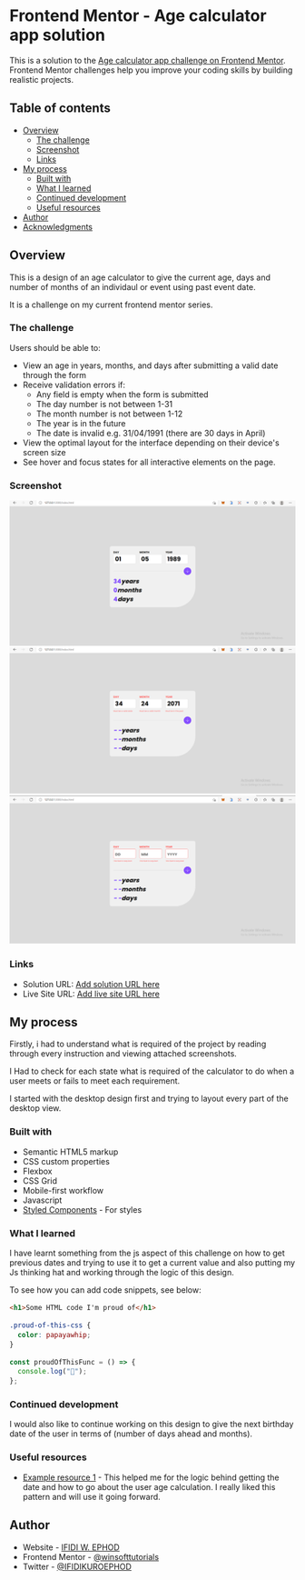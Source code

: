 # Frontend Mentor - Age calculator app solution

This is a solution to the [Age calculator app challenge on Frontend Mentor](https://www.frontendmentor.io/challenges/age-calculator-app-dF9DFFpj-Q). Frontend Mentor challenges help you improve your coding skills by building realistic projects.

## Table of contents

- [Overview](#overview)
  - [The challenge](#the-challenge)
  - [Screenshot](#screenshot)
  - [Links](#links)
- [My process](#my-process)
  - [Built with](#built-with)
  - [What I learned](#what-i-learned)
  - [Continued development](#continued-development)
  - [Useful resources](#useful-resources)
- [Author](#author)
- [Acknowledgments](#acknowledgments)

## Overview

This is a design of an age calculator to give the current age, days and number of months of an individaul or event using past event date.

It is a challenge on my current frontend mentor series.

### The challenge

Users should be able to:

- View an age in years, months, and days after submitting a valid date through the form
- Receive validation errors if:
  - Any field is empty when the form is submitted
  - The day number is not between 1-31
  - The month number is not between 1-12
  - The year is in the future
  - The date is invalid e.g. 31/04/1991 (there are 30 days in April)
- View the optimal layout for the interface depending on their device's screen size
- See hover and focus states for all interactive elements on the page.

### Screenshot

![](./assets/images/DESKTOP-VIEW-AGE%20CALCULATED.png)
![](./assets/images/ERROR%20MSG%20FOR%20INVALID%20FIELD.png)
![](./assets/images/ERROR%20STATE%20FOR%20EMPTY%20FIELD.png)

### Links

- Solution URL: [Add solution URL here](https://github.com/winsofttutorials/age-calculator-app-main.git)
- Live Site URL: [Add live site URL here](https://your-live-site-url.com)

## My process

Firstly, i had to understand what is required of the project by reading through every instruction and viewing attached screenshots.

I Had to check for each state what is required of the calculator to do when a user meets or fails to meet each requirement.

I started with the desktop design first and trying to layout every part of the desktop view.

### Built with

- Semantic HTML5 markup
- CSS custom properties
- Flexbox
- CSS Grid
- Mobile-first workflow
- Javascript
  <!-- - [React](https://reactjs.org/) - JS library -->
  <!-- - [Next.js](https://nextjs.org/) - React framework -->
- [Styled Components](https://styled-components.com/) - For styles

### What I learned

I have learnt something from the js aspect of this challenge on how to get previous dates and trying to use it to get a current value and also putting my Js thinking hat and working through the logic of this design.

To see how you can add code snippets, see below:

```html
<h1>Some HTML code I'm proud of</h1>
```

```css
.proud-of-this-css {
  color: papayawhip;
}
```

```js
const proudOfThisFunc = () => {
  console.log("🎉");
};
```

### Continued development

I would also like to continue working on this design to give the next birthday date of the user in terms of (number of days ahead and months).

### Useful resources

- [Example resource 1](https://www.example.com) - This helped me for the logic behind getting the date and how to go about the user age calculation. I really liked this pattern and will use it going forward.

## Author

- Website - [IFIDI W. EPHOD](https://www.your-site.com)
- Frontend Mentor - [@winsofttutorials](https://www.frontendmentor.io/profile/winsofttutorials)
- Twitter - [@IFIDIKUROEPHOD](https://www.twitter.com/IFIDIKUROEPHOD)
